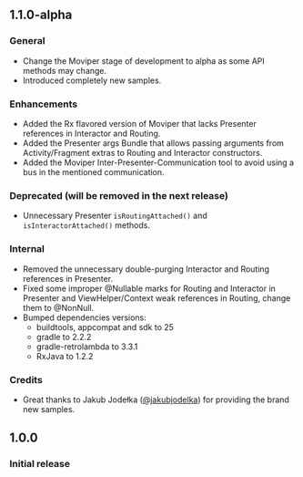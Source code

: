 ## 1.1.0-alpha

### General

* Change the Moviper stage of development to alpha as some API methods may change.
* Introduced completely new samples.

### Enhancements

* Added the Rx flavored version of Moviper that lacks Presenter references in Interactor and Routing.
* Added the Presenter args Bundle that allows passing arguments from Activity/Fragment extras to Routing and Interactor constructors.
* Added the Moviper Inter-Presenter-Communication tool to avoid using a bus in the mentioned communication.

### Deprecated (will be removed in the next release)

* Unnecessary Presenter `isRoutingAttached()` and `isInteractorAttached()` methods.

### Internal

* Removed the unnecessary double-purging Interactor and Routing references in Presenter.
* Fixed some improper @Nullable marks for Routing and Interactor in Presenter and ViewHelper/Context weak references in Routing, change them to @NonNull.
* Bumped dependencies versions:
    - buildtools, appcompat and sdk to 25
    - gradle to 2.2.2
    - gradle-retrolambda to 3.3.1
    - RxJava to 1.2.2
    
### Credits

* Great thanks to Jakub Jodełka ([@jakubjodelka](https://github.com/jakubjodelka)) for providing the brand new samples.
     

## 1.0.0

### Initial release
